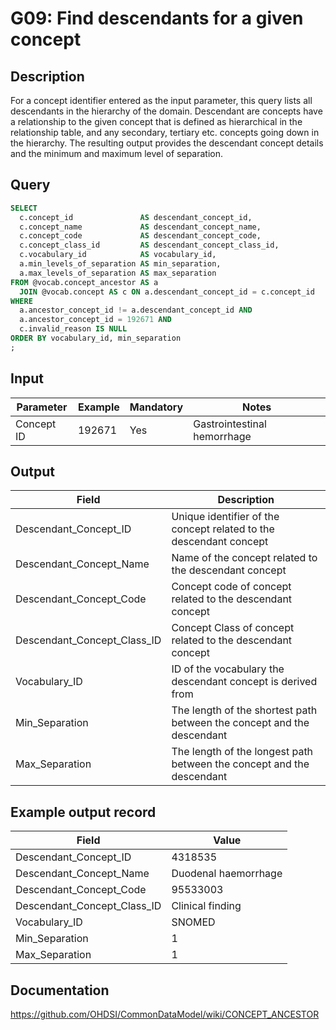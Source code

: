 <!---
Group:general
Name:G09 Find descendants for a given concept
Author:Patrick Ryan
CDM Version: 5.3
-->

# G09: Find descendants for a given concept

## Description
For a concept identifier entered as the input parameter, this query lists all descendants in the hierarchy of the domain. Descendant are concepts have a relationship to the given concept that is defined as hierarchical in the relationship table, and any secondary, tertiary etc. concepts going down in the hierarchy. The resulting output provides the descendant concept details and the minimum and maximum level of separation.

## Query
```sql
SELECT
  c.concept_id               AS descendant_concept_id,
  c.concept_name             AS descendant_concept_name,
  c.concept_code             AS descendant_concept_code,
  c.concept_class_id         AS descendant_concept_class_id,
  c.vocabulary_id            AS vocabulary_id,
  a.min_levels_of_separation AS min_separation,
  a.max_levels_of_separation AS max_separation
FROM @vocab.concept_ancestor AS a
  JOIN @vocab.concept AS c ON a.descendant_concept_id = c.concept_id
WHERE 
  a.ancestor_concept_id != a.descendant_concept_id AND 
  a.ancestor_concept_id = 192671 AND 
  c.invalid_reason IS NULL
ORDER BY vocabulary_id, min_separation
;
```

## Input

| Parameter |  Example |  Mandatory |  Notes |
| --- | --- | --- | --- |
|  Concept ID |  192671 |  Yes | Gastrointestinal hemorrhage |

## Output

| Field |  Description |
| --- | --- |
|  Descendant_Concept_ID |  Unique identifier of the concept related to the descendant concept |
|  Descendant_Concept_Name |  Name of the concept related to the descendant concept |
|  Descendant_Concept_Code |  Concept code of concept related to the descendant concept |
|  Descendant_Concept_Class_ID |  Concept Class of concept related to the descendant concept |
|  Vocabulary_ID |  ID of the vocabulary the descendant concept is derived from |
|  Min_Separation |  The length of the shortest path between the concept and the descendant |
|  Max_Separation |  The length of the longest path between the concept and the descendant |

## Example output record

|  Field |  Value |
| --- | --- |
|  Descendant_Concept_ID |  4318535 |
|  Descendant_Concept_Name |  Duodenal haemorrhage |
|  Descendant_Concept_Code |  95533003 |
|  Descendant_Concept_Class_ID |  Clinical finding |
|  Vocabulary_ID |  SNOMED |
|  Min_Separation |  1 |
|  Max_Separation |  1 |

## Documentation
https://github.com/OHDSI/CommonDataModel/wiki/CONCEPT_ANCESTOR
